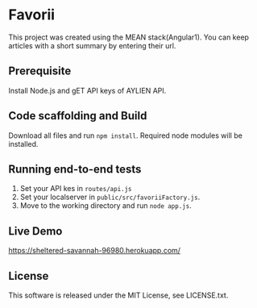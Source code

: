 # Favorii
This project was created using the MEAN stack(Angular1).
You can keep articles with a short summary by entering their url.

## Prerequisite
Install Node.js and gET API keys of AYLIEN API.

## Code scaffolding and Build
Download all files and run `npm install`. Required node modules will be installed.

## Running end-to-end tests
1. Set your API kes in `routes/api.js`
2. Set your localserver in `public/src/favoriiFactory.js`.
3. Move to the working directory and run `node app.js`.

## Live Demo
https://sheltered-savannah-96980.herokuapp.com/

## License
This software is released under the MIT License, see LICENSE.txt.
